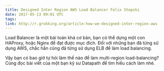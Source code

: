 ```yaml
---
title: Designed Inter Region AWS Load Balancer Felix Stepski
date: 2017-05-13 09:01 UTC
tags:
link: http://r.grokking.org/article-how-we-designed-inter-region-aws
---
```


Load Balancer là một bài toán khá cơ bản, bạn có thể dựng một con HAProxy, hoặc Nginx để đạt được mục đích. Đối với những bạn đã từng sử dụng AWS, chắc hẳn cũng đã từng sử dụng ELB để làm load balancing.

Vậy bạn có bao giờ tự hỏi làm thế nào để làm multi-region load-balancing? Cùng đọc bài viết của một bạn kỹ sư Datapath để tìm hiểu cách làm nhé.